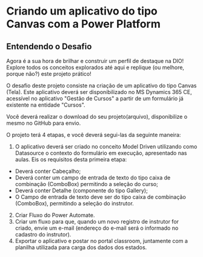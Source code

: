 # Criando um aplicativo do tipo Canvas com a Power Platform

## Entendendo o Desafio
Agora é a sua hora de brilhar e construir um perfil de destaque na DIO! Explore todos os conceitos explorados até aqui e replique (ou melhore, porque não?) este projeto prático!
 
O desafio deste projeto consiste na criação de um aplicativo do tipo Canvas (Tela).
Este aplicativo deverá ser disponibilizado no MS Dynamics 365 CE, acessível no aplicativo "Gestão de Cursos" a partir de um formulário já existente na entidade "Cursos". 
 
Você deverá realizar o download do seu projeto(arquivo), disponibilize o mesmo no GitHub para envio.
 
 
O projeto terá 4 etapas, e você deverá segui-las da seguinte maneira:
 
1. O aplicativo deverá ser criado no conceito Model Driven utilizando como Datasource o contexto do formulário em execução, apresentado nas aulas. Eis os requisitos desta primeira etapa:

- Deverá conter Cabeçalho;   
- Deverá conter um campo de entrada de texto do tipo caixa de combinação (ComboBox) permitindo a seleção do curso;
- Deverá conter Detalhe (componente do tipo Gallery);
- O Campo de entrada de texto deve ser do tipo caixa de combinação (ComboBox), permitindo a seleção do instrutor.

2. Criar Fluxo do Power Automate.
3. Criar um fluxo para que, quando um novo registro de instrutor for criado, envie um e-mail (endereço do e-mail será o informado no cadastro do instrutor). 
4. Exportar o aplicativo e postar no portal classroom, juntamente com a planilha utilizada para carga dos dados dos estados.


